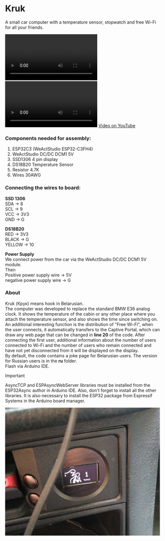 # Kruk
A small car computer with a temperature sensor, stopwatch and free Wi-Fi for all your friends.


<video>src="https://github.com/SabasSolutions/Kruk/raw/refs/heads/main/video/kruk.mp4" controls style="max-width:100%;"></video>
![video](https://github.com/SabasSolutions/Kruk/raw/refs/heads/main/video/kruk.mp4)
[Video on YouTube](https://youtube.com/shorts/VVHMmDFvbYU)

### Components needed for assembly:
1. ESP32C3 (WeActStudio ESP32-C3FH4)
2. WeActStudio DC/DC DCM1 5V
3. SSD1306 4 pin display
4. DS18B20 Temperature Sensor
5. Resistor 4.7K
6. Wires 30AWG

### Connecting the wires to board:
**SSD 1306**\
SDA -> 8\
SCL -> 9\
VCC -> 3V3\
GND -> G

**DS18B20**\
RED -> 3V3\
BLACK -> G\
YELLOW -> 10

**Power Supply**\
We connect power from the car via the WeActStudio DC/DC DCM1 5V module.\
Then\
Positive power supply wire -> 5V\
negative power supply wire -> G

### About
Kruk (Крук) means hook in Belarusian.\
The computer was developed to replace the standard BMW E36 analog clock. It shows the temperature of the cabin or any other place where you attach the temperature sensor, and also shows the time since switching on. An additional interesting function is the distribution of "Free Wi-Fi", when the user connects, it automatically transfers to the Captive Portal, which can draw any web page that can be changed in **line 20** of the code. After connecting the first user, additional information about the number of users connected to Wi-Fi and the number of users who remain connected and have not yet disconnected from it will be displayed on the display.\
By default, the code contains a joke page for Belarusian users. The version for Russian users is in the **ru** folder.\
Flash via Arduino IDE.

> [!IMPORTANT]
> AsyncTCP and ESPAsyncWebServer libraries must be installed from the ESP32Async author in Arduino IDE. Also, don't forget to install all the other libraries. It is also necessary to install the ESP32 package from Espressif Systems in the Arduino board manager.

![Kruk](/images/kruk.png)




